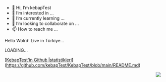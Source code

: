 - 👋 Hi, I’m kebapTest
- 👀 I’m interested in ...
- 🌱 I’m currently learning ...
- 💞️ I’m looking to collaborate on ...
- 📫 How to reach me ...

<!---
denemepay/denemepay is a ✨ special ✨ repository because its `README.md` (this file) appears on your GitHub profile.
You can click the Preview link to take a look at your changes.
--->
Hello Wolrd! Live in Türkiye...

LOADING...

[[KebapTest'in Github İstatistikleri](https://github-readme-stats.vercel.app/api?username=KebapTest&show_icons=true&theme=highcontrast)](https://github.com/kebapTest/KebapTest/blob/main/README.md)


<a href="https://github.com/anuraghazra/github-readme-stats">
  <img align="right" src="https://github-readme-stats.vercel.app/api?username=KebapTest&show_icons=true&theme=highcontrast" />


